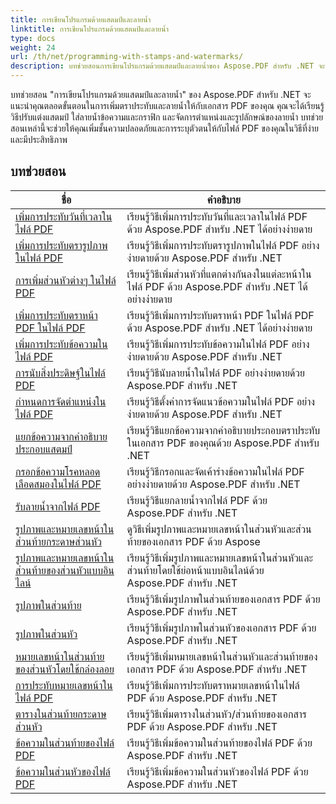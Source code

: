 ```yaml
---
title: การเขียนโปรแกรมด้วยแสตมป์และลายน้ำ
linktitle: การเขียนโปรแกรมด้วยแสตมป์และลายน้ำ
type: docs
weight: 24
url: /th/net/programming-with-stamps-and-watermarks/
description: บทช่วยสอนการเขียนโปรแกรมด้วยแสตมป์และลายน้ำของ Aspose.PDF สำหรับ .NET จะสอนวิธีเพิ่มองค์ประกอบความปลอดภัยและการปรับแต่งส่วนบุคคลให้กับเอกสาร PDF ของคุณ
---
```


บทช่วยสอน "การเขียนโปรแกรมด้วยแสตมป์และลายน้ำ" ของ Aspose.PDF สำหรับ .NET จะแนะนำคุณตลอดขั้นตอนในการเพิ่มตราประทับและลายน้ำให้กับเอกสาร PDF ของคุณ คุณจะได้เรียนรู้วิธีปรับแต่งแสตมป์ ใส่ลายน้ำข้อความและกราฟิก และจัดการตำแหน่งและรูปลักษณ์ของลายน้ำ บทช่วยสอนเหล่านี้จะช่วยให้คุณเพิ่มชั้นความปลอดภัยและการระบุตัวตนให้กับไฟล์ PDF ของคุณในวิธีที่ง่ายและมีประสิทธิภาพ

## บทช่วยสอน
| ชื่อ | คำอธิบาย |
| --- | --- | 
| [เพิ่มการประทับวันที่เวลาในไฟล์ PDF](./add-date-time-stamp/) | เรียนรู้วิธีเพิ่มการประทับวันที่และเวลาในไฟล์ PDF ด้วย Aspose.PDF สำหรับ .NET ได้อย่างง่ายดาย |  
| [เพิ่มการประทับตรารูปภาพในไฟล์ PDF](./add-image-stamp/) | เรียนรู้วิธีเพิ่มการประทับตรารูปภาพในไฟล์ PDF อย่างง่ายดายด้วย Aspose.PDF สำหรับ .NET |  
| [การเพิ่มส่วนหัวต่างๆ ในไฟล์ PDF](./adding-different-headers/) | เรียนรู้วิธีเพิ่มส่วนหัวที่แตกต่างกันลงในแต่ละหน้าในไฟล์ PDF ด้วย Aspose.PDF สำหรับ .NET ได้อย่างง่ายดาย |  
| [เพิ่มการประทับตราหน้า PDF ในไฟล์ PDF](./add-pdf-page-stamp/) | เรียนรู้วิธีเพิ่มการประทับตราหน้า PDF ในไฟล์ PDF ด้วย Aspose.PDF สำหรับ .NET ได้อย่างง่ายดาย |  
| [เพิ่มการประทับข้อความในไฟล์ PDF](./add-text-stamp/) | เรียนรู้วิธีเพิ่มการประทับข้อความในไฟล์ PDF อย่างง่ายดายด้วย Aspose.PDF สำหรับ .NET |  
| [การนับสิ่งประดิษฐ์ในไฟล์ PDF](./counting-artifacts/) | เรียนรู้วิธีนับลายน้ำในไฟล์ PDF อย่างง่ายดายด้วย Aspose.PDF สำหรับ .NET |  
| [กำหนดการจัดตำแหน่งในไฟล์ PDF](./define-alignment/) | เรียนรู้วิธีตั้งค่าการจัดแนวข้อความในไฟล์ PDF อย่างง่ายดายด้วย Aspose.PDF สำหรับ .NET |  
| [แยกข้อความจากคำอธิบายประกอบแสตมป์](./extract-text-from-stamp-annotation/) | เรียนรู้วิธีแยกข้อความจากคำอธิบายประกอบตราประทับในเอกสาร PDF ของคุณด้วย Aspose.PDF สำหรับ .NET |  
| [กรอกข้อความโรคหลอดเลือดสมองในไฟล์ PDF](./fill-stroke-text/) | เรียนรู้วิธีกรอกและจัดเค้าร่างข้อความในไฟล์ PDF อย่างง่ายดายด้วย Aspose.PDF สำหรับ .NET |  
| [รับลายน้ำจากไฟล์ PDF](./get-watermark/) | เรียนรู้วิธีแยกลายน้ำจากไฟล์ PDF ด้วย Aspose.PDF สำหรับ .NET |  
| [รูปภาพและหมายเลขหน้าในส่วนท้ายกระดาษส่วนหัว](./image-and-page-number-in-header-footer-section/) | ดูวิธีเพิ่มรูปภาพและหมายเลขหน้าในส่วนหัวและส่วนท้ายของเอกสาร PDF ด้วย Aspose |  
| [รูปภาพและหมายเลขหน้าในส่วนท้ายของส่วนหัวแบบอินไลน์](./image-and-page-number-in-header-footer-section-inline/) | เรียนรู้วิธีเพิ่มรูปภาพและหมายเลขหน้าในส่วนหัวและส่วนท้ายโดยใช้ย่อหน้าแบบอินไลน์ด้วย Aspose.PDF สำหรับ .NET |  
| [รูปภาพในส่วนท้าย](./image-in-footer/) | เรียนรู้วิธีเพิ่มรูปภาพในส่วนท้ายของเอกสาร PDF ด้วย Aspose.PDF สำหรับ .NET |  
| [รูปภาพในส่วนหัว](./image-in-header/) | เรียนรู้วิธีเพิ่มรูปภาพในส่วนหัวของเอกสาร PDF ด้วย Aspose.PDF สำหรับ .NET |  
| [หมายเลขหน้าในส่วนท้ายของส่วนหัวโดยใช้กล่องลอย](./page-number-in-header-footer-using-floating-box/) | เรียนรู้วิธีเพิ่มหมายเลขหน้าในส่วนหัวและส่วนท้ายของเอกสาร PDF ด้วย Aspose.PDF สำหรับ .NET |  
| [การประทับหมายเลขหน้าในไฟล์ PDF](./page-number-stamps/) | เรียนรู้วิธีเพิ่มการประทับตราหมายเลขหน้าในไฟล์ PDF ด้วย Aspose.PDF สำหรับ .NET |  
| [ตารางในส่วนท้ายกระดาษส่วนหัว](./table-in-header-footer-section/) | เรียนรู้วิธีเพิ่มตารางในส่วนหัว/ส่วนท้ายของเอกสาร PDF ด้วย Aspose.PDF สำหรับ .NET |  
| [ข้อความในส่วนท้ายของไฟล์ PDF](./text-in-footer/) | เรียนรู้วิธีเพิ่มข้อความในส่วนท้ายของไฟล์ PDF ด้วย Aspose.PDF สำหรับ .NET |  
| [ข้อความในส่วนหัวของไฟล์ PDF](./text-in-header/) | เรียนรู้วิธีเพิ่มข้อความในส่วนหัวของไฟล์ PDF ด้วย Aspose.PDF สำหรับ .NET |  